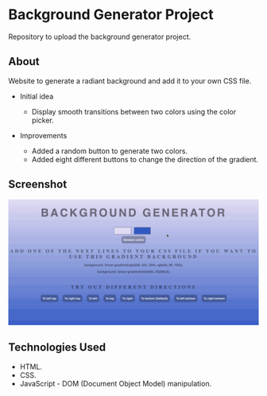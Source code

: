 
# Background Generator Project
Repository to upload the background generator project.

## About
Website to generate a radiant background and add it to your own CSS file.

* Initial idea
    * Display smooth transitions between two colors using the color picker.

* Improvements
    * Added a random button to generate two colors.
    * Added eight different buttons to change the direction of the gradient.

## Screenshot
![](https://github.com/jemtca/Background-Generator/blob/master/screenshots/Background%20generator.gif)

## Technologies Used
* HTML.
* CSS.
* JavaScript - DOM (Document Object Model) manipulation.
